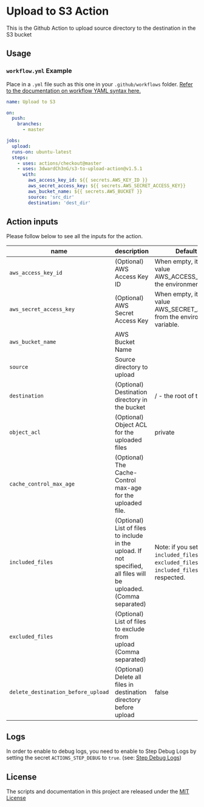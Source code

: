 # Upload to S3 Action
This is the Github Action to upload source directory to the destination in the S3 bucket

## Usage

### `workflow.yml` Example

Place in a `.yml` file such as this one in your `.github/workflows` folder. [Refer to the documentation on workflow YAML syntax here.](https://help.github.com/en/articles/workflow-syntax-for-github-actions)

```yaml
name: Upload to S3

on:
  push:
    branches:
      - master

jobs:
  upload:
  runs-on: ubuntu-latest
  steps:
    - uses: actions/checkout@master
    - uses: 3dwardCh3nG/s3-to-upload-action@v1.5.1
      with:
        aws_access_key_id: ${{ secrets.AWS_KEY_ID }}
        aws_secret_access_key: ${{ secrets.AWS_SECRET_ACCESS_KEY}}
        aws_bucket_name: ${{ secrets.AWS_BUCKET }}
        source: 'src_dir'
        destination: 'dest_dir'
```

## Action inputs
Please follow below to see all the inputs for the action.

| name                               | description                                                                                                          | Default Value                                                                                                       |
|------------------------------------|----------------------------------------------------------------------------------------------------------------------|---------------------------------------------------------------------------------------------------------------------|
| `aws_access_key_id`                | (Optional) AWS Access Key ID                                                                                         | When empty, it will use value AWS_ACCESS_KEY_ID from the environment variable.                                      |
| `aws_secret_access_key`            | (Optional) AWS Secret Access Key                                                                                     | When empty, it will use value AWS_SECRET_ACCESS_KEY from the environment variable.                                  |
| `aws_bucket_name`                  | AWS Bucket Name                                                                                                      |                                                                                                                     |
| `source`                           | Source directory to upload                                                                                           |                                                                                                                     |
| `destination`                      | (Optional) Destination directory in the bucket                                                                       | / - the root of the bucket                                                                                          |
| `object_acl`                       | (Optional) Object ACL for the uploaded files                                                                          | private                                                                                                             |
| `cache_control_max_age`            | (Optional) The Cache-Control max-age for the uploaded file.                                                           |                                                                                                                     |
| `included_files`                    | (Optional) List of files to include in the upload. If not specified, all files will be uploaded. (Comma separated)      | Note: if you set both `included_files` and `excluded_files` values, only `included_files` value will be respected.     |
| `excluded_files`                    | (Optional) List of files to exclude from upload (Comma separated)                                                     |                                                                                                                     |
| `delete_destination_before_upload` | (Optional) Delete all files in destination directory before upload                                                    | false                                                                                                               |

## Logs
In order to enable to debug logs, you need to enable to Step Debug Logs by setting the secret `ACTIONS_STEP_DEBUG` to `true`. (see: [Step Debug Logs](https://github.com/actions/toolkit/blob/master/docs/action-debugging.md#step-debug-logs))

## License

The scripts and documentation in this project are released under the [MIT License](LICENSE)
